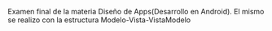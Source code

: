 Examen final de la materia Diseño de Apps(Desarrollo en Android).
El mismo se realizo con la estructura Modelo-Vista-VistaModelo
